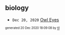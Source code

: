 ## biology


* <code>Dec 20, 2020</code> [Owl Eyes](2020-12-20T18-05-11-owl-eyes.md)

<sup><sub>generated 20 Dec 2020 18:09:08 by <a href='https://github.com/senorprogrammer/til'>til</a></sub></sup>

